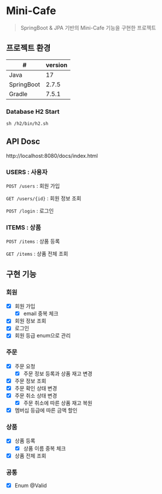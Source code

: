# Mini-Cafe

> SpringBoot & JPA 기반의 Mini-Cafe 기능을 구현한 프로젝트

## 프로젝트 환경

| #          | version |
|------------|---------|
| Java       | 17      |
| SpringBoot | 2.7.5   |
| Gradle     | 7.5.1   |

### Database H2 Start

```shell
sh /h2/bin/h2.sh
```

## API Dosc

http://localhost:8080/docs/index.html

### USERS : 사용자

`POST /users` : 회원 가입

`GET /users/{id}` : 회원 정보 조회

`POST /login` : 로그인

### ITEMS : 상품

`POST /items` : 상품 등록

`GET /items` : 상품 전체 조회

## 구현 기능

### 회원

- [X] 회원 가입
    - [X] email 중복 체크
- [X] 회원 정보 조회
- [X] 로그인
- [X] 회원 등급 enum으로 관리

### 주문

- [x] 주문 요청
    - [X] 주문 정보 등록과 상품 재고 변경
- [X] 주문 정보 조회
- [X] 주문 확인 상태 변경
- [X] 주문 취소 상태 변경
    - [X] 주문 취소에 따른 상품 재고 복원
- [X] 멤버십 등급에 따른 금액 할인

### 상품

- [X] 상품 등록
    - [X] 상품 이름 중복 체크
- [X] 상품 전체 조회

### 공통

- [X] Enum @Valid
